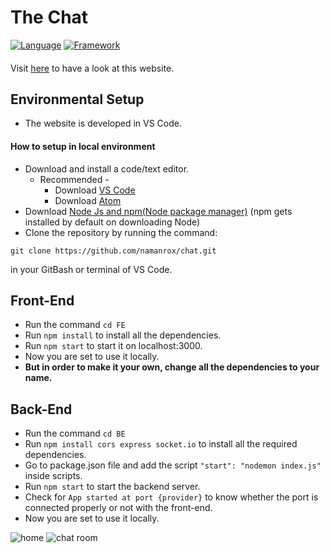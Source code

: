 # The Chat
[![Language](https://img.shields.io/badge/Language-Javascript-blue.svg?style=flat)](https://www.javascript.com/)
[![Framework](https://img.shields.io/badge/Framework-Reactjs-brightgreen.svg?style=flat)](https://reactjs.org/)
####
Visit [here](https://chat-basic.vercel.app/) to have a look at this website.

## Environmental Setup 
- The website is developed in VS Code.
#### How to setup in local environment
- Download and install a code/text editor.
  - Recommended -
    - Download [VS Code](https://code.visualstudio.com/download)
    - Download [Atom](https://atom.io/)
- Download [Node Js and npm(Node package manager)](https://nodejs.org/en/) (npm gets installed by default on downloading Node)
- Clone the repository by running the command:
```
git clone https://github.com/namanrox/chat.git
```
in your GitBash or terminal of VS Code.

## Front-End
- Run the command `cd FE`
- Run `npm install` to install all the dependencies.
- Run `npm start` to start it on localhost:3000.
- Now you are set to use it locally.
- **But in order to make it your own, change all the dependencies to your name.**

## Back-End
- Run the command `cd BE`
- Run `npm install cors express socket.io` to install all the required dependencies.
- Go to package.json file and add the script `"start": "nodemon index.js"` inside scripts.
- Run `npm start` to start the backend server.
- Check for `App started at port {provider}` to know whether the port is connected properly or not with the front-end.
- Now you are set to use it locally.

![home](https://github.com/namanrox/chat/assets/94623032/cfb26653-157e-4189-86d3-2a760f4fd66f)
![chat room](https://github.com/namanrox/chat/assets/94623032/9033dbad-df2c-4d40-aa94-b6889363aa5d)
